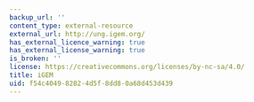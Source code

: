 ```yaml
---
backup_url: ''
content_type: external-resource
external_url: http://ung.igem.org/
has_external_licence_warning: true
has_external_license_warning: true
is_broken: ''
license: https://creativecommons.org/licenses/by-nc-sa/4.0/
title: iGEM
uid: f54c4049-8282-4d5f-8dd8-0a68d453d439
---
```

